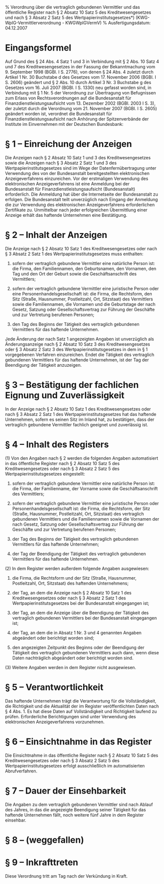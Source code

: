 % Verordnung über die vertraglich gebundenen Vermittler und das öffentliche Register nach § 2 Absatz 10 Satz 5 des Kreditwesengesetzes und nach § 3 Absatz 2 Satz 5 des Wertpapierinstitutsgesetzes*)  (KWG-WpIG-Vermittlerverordnung - KWGWpIGVermV)
% Ausfertigungsdatum: 04.12.2007
 
# Eingangsformel

Auf Grund des § 24 Abs. 4 Satz 1 und 3 in Verbindung mit § 2 Abs. 10 Satz 4 und 7 des Kreditwesengesetzes in der Fassung der Bekanntmachung vom 9. September 1998 (BGBl. I S. 2776), von denen § 24 Abs. 4 zuletzt durch Artikel 1 Nr. 30 Buchstabe d des Gesetzes vom 17. November 2006 (BGBl. I S. 2606) geändert und § 2 Abs. 10 durch Artikel 3 Nr. 3 Buchstabe g des Gesetzes vom 16. Juli 2007 (BGBl. I S. 1330) neu gefasst worden sind, in Verbindung mit § 1 Nr. 5 der Verordnung zur Übertragung von Befugnissen zum Erlass von Rechtsverordnungen auf die Bundesanstalt für Finanzdienstleistungsaufsicht vom 13. Dezember 2002 (BGBl. 2003 I S. 3), der zuletzt durch die Verordnung vom 21. November 2007 (BGBl. I S. 2605) geändert worden ist, verordnet die Bundesanstalt für Finanzdienstleistungsaufsicht nach Anhörung der Spitzenverbände der Institute im Einvernehmen mit der Deutschen Bundesbank:

# § 1 – Einreichung der Anzeigen

Die Anzeigen nach § 2 Absatz 10 Satz 1 und 3 des Kreditwesengesetzes sowie die Anzeigen nach § 3 Absatz 2 Satz 1 und 3 des Wertpapierinstitutsgesetzes sind im Wege der Datenfernübertragung unter Verwendung des von der Bundesanstalt bereitgestellten elektronischen Anzeigeverfahrens einzureichen. Vor der erstmaligen Verwendung des elektronischen Anzeigeverfahrens ist eine Anmeldung bei der Bundesanstalt für Finanzdienstleistungsaufsicht (Bundesanstalt) erforderlich. Die Anmeldung hat über die Internetseite der Bundesanstalt zu erfolgen. Die Bundesanstalt teilt unverzüglich nach Eingang der Anmeldung die zur Verwendung des elektronischen Anzeigeverfahrens erforderlichen Zertifikate zu. Unmittelbar nach jeder erfolgreichen Übermittlung einer Anzeige erhält das haftende Unternehmen eine Bestätigung.

# § 2 – Inhalt der Anzeigen

Die Anzeige nach § 2 Absatz 10 Satz 1 des Kreditwesengesetzes oder nach § 3 Absatz 2 Satz 1 des Wertpapierinstitutsgesetzes muss enthalten:

1. sofern der vertraglich gebundene Vermittler eine natürliche Person ist: die Firma, den Familiennamen, den Geburtsnamen, den Vornamen, den Tag und den Ort der Geburt sowie die Geschäftsanschrift des Vermittlers;

2. sofern der vertraglich gebundene Vermittler eine juristische Person oder eine Personenhandelsgesellschaft ist: die Firma, die Rechtsform, den Sitz (Straße, Hausnummer, Postleitzahl, Ort, Sitzstaat) des Vermittlers sowie die Familiennamen, die Vornamen und die Geburtstage der nach Gesetz, Satzung oder Gesellschaftsvertrag zur Führung der Geschäfte und zur Vertretung berufenen Personen;

3. den Tag des Beginns der Tätigkeit des vertraglich gebundenen Vermittlers für das haftende Unternehmen.

Jede Änderung der nach Satz 1 angezeigten Angaben ist unverzüglich als Änderungsanzeige nach § 2 Absatz 10 Satz 3 des Kreditwesengesetzes oder § 3 Absatz 2 Satz 3 des Wertpapierinstitutsgesetzes in dem in § 1 vorgegebenen Verfahren einzureichen. Endet die Tätigkeit des vertraglich gebundenen Vermittlers für das haftende Unternehmen, ist der Tag der Beendigung der Tätigkeit anzuzeigen.

# § 3 – Bestätigung der fachlichen Eignung und Zuverlässigkeit

In der Anzeige nach § 2 Absatz 10 Satz 1 des Kreditwesengesetzes oder nach § 3 Absatz 2 Satz 1 des Wertpapierinstitutsgesetzes hat das haftende Unternehmen, sofern es seinen Sitz im Inland hat, zu bestätigen, dass der vertraglich gebundene Vermittler fachlich geeignet und zuverlässig ist.

# § 4 – Inhalt des Registers

(1) Von den Angaben nach § 2 werden die folgenden Angaben automatisiert in das öffentliche Register nach § 2 Absatz 10 Satz 5 des Kreditwesengesetzes oder nach § 3 Absatz 2 Satz 5 des Wertpapierinstitutsgesetzes eingestellt:

1. sofern der vertraglich gebundene Vermittler eine natürliche Person ist: die Firma, der Familienname, der Vorname sowie die Geschäftsanschrift des Vermittlers;

2. sofern der vertraglich gebundene Vermittler eine juristische Person oder Personenhandelsgesellschaft ist: die Firma, die Rechtsform, der Sitz (Straße, Hausnummer, Postleitzahl, Ort, Sitzstaat) des vertraglich gebundenen Vermittlers und die Familiennamen sowie die Vornamen der nach Gesetz, Satzung oder Gesellschaftsvertrag zur Führung der Geschäfte und zur Vertretung berufenen Personen;

3. der Tag des Beginns der Tätigkeit des vertraglich gebundenen Vermittlers für das haftende Unternehmen;

4. der Tag der Beendigung der Tätigkeit des vertraglich gebundenen Vermittlers für das haftende Unternehmen.

(2) In dem Register werden außerdem folgende Angaben ausgewiesen:

1. die Firma, die Rechtsform und der Sitz (Straße, Hausnummer, Postleitzahl, Ort, Sitzstaat) des haftenden Unternehmens;

2. der Tag, an dem die Anzeige nach § 2 Absatz 10 Satz 1 des Kreditwesengesetzes oder nach § 3 Absatz 2 Satz 1 des Wertpapierinstitutsgesetzes bei der Bundesanstalt eingegangen ist;

3. der Tag, an dem die Anzeige über die Beendigung der Tätigkeit des vertraglich gebundenen Vermittlers bei der Bundesanstalt eingegangen ist;

4. der Tag, an dem die in Absatz 1 Nr. 3 und 4 genannten Angaben abgeändert oder berichtigt worden sind;

5. den angezeigten Zeitpunkt des Beginns oder der Beendigung der Tätigkeit des vertraglich gebundenen Vermittlers auch dann, wenn diese Daten nachträglich abgeändert oder berichtigt worden sind.

(3) Weitere Angaben werden in dem Register nicht ausgewiesen.

# § 5 – Verantwortlichkeit

Das haftende Unternehmen trägt die Verantwortung für die Vollständigkeit, die Richtigkeit und die Aktualität der im Register veröffentlichten Daten nach § 4 Abs. 1. Es hat diese Daten auf Vollständigkeit und Richtigkeit laufend zu prüfen. Erforderliche Berichtigungen sind unter Verwendung des elektronischen Anzeigeverfahrens vorzunehmen.

# § 6 – Einsichtnahme in das Register

Die Einsichtnahme in das öffentliche Register nach § 2 Absatz 10 Satz 5 des Kreditwesengesetzes oder nach § 3 Absatz 2 Satz 5 des Wertpapierinstitutsgesetzes erfolgt ausschließlich im automatisierten Abrufverfahren.

# § 7 – Dauer der Einsehbarkeit

Die Angaben zu dem vertraglich gebundenen Vermittler sind nach Ablauf des Jahres, in das die angezeigte Beendigung seiner Tätigkeit für das haftende Unternehmen fällt, noch weitere fünf Jahre in dem Register einsehbar.

# § 8 – (weggefallen)

# § 9 – Inkrafttreten

Diese Verordnung tritt am Tag nach der Verkündung in Kraft.

